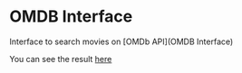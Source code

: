 # OMDB Interface

Interface to search movies on [OMDb API](OMDB Interface)

You can see the result [here](http://www.odineiribeiro.com.br/ombd-interface/)
